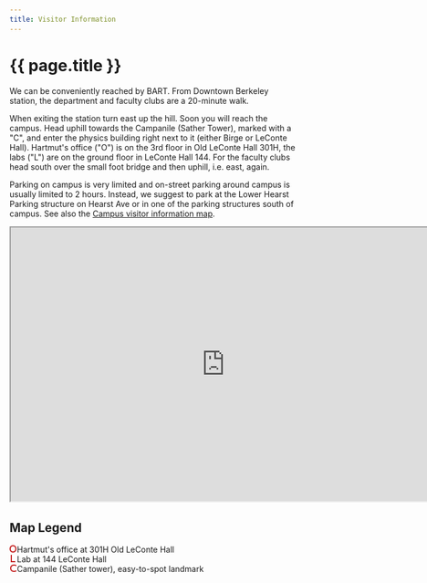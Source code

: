 ```yaml
---
title: Visitor Information
---
```


# {{ page.title }}

We can be conveniently reached by BART. From Downtown Berkeley station, the department and faculty clubs are a 20-minute walk.

When exiting the station turn east up the hill. Soon you will reach the campus.
Head uphill towards the Campanile (Sather Tower), marked with a "C", and enter the physics building right next to it
(either Birge or LeConte Hall). Hartmut's office ("O") is on the 3rd floor in Old LeConte Hall 301H, the labs ("L")
are on the ground floor in LeConte Hall 144.
For the faculty clubs head south over the small foot bridge and then uphill, i.e. east, again.

Parking on campus is very limited and on-street parking around campus is usually limited to 2 hours.
Instead, we suggest to park at the Lower Hearst Parking structure on Hearst Ave or in one of the parking
structures south of campus. See also the 
[Campus visitor information map](https://www.google.com/maps/d/u/0/viewer?ll=37.875362,-122.252641&spn=0.027236,0.055747&msa=0&iwloc=0004bd6cedf12a28034bb&mid=zPzes3-3pJZw.kemyd8G0upyQ").

<iframe src="https://www.google.com/maps/d/u/0/embed?mid=12NK0Y9m7jsDqGasaXk-gwNaBoJP_iVRT" width="750" height="480"></iframe>

## Map Legend

<p id="visitor-legend">
	<img src="/images/office.png" alt="Map icon for Hartmut's office">Hartmut's office at 301H Old LeConte Hall
	<br/>
	<img src="/images/lab.png" alt="Map icon for lab">Lab at 144 LeConte Hall
	<br/>
	<img src="/images/campanile.png" alt="Map icon for Campanile">Campanile (Sather tower), easy-to-spot landmark
</p>
